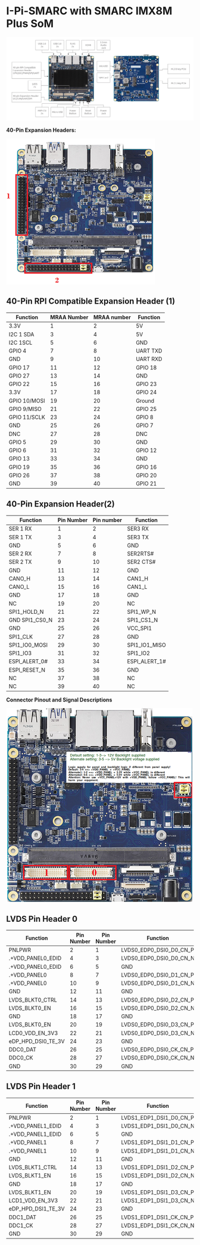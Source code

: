 #  I-Pi-SMARC with SMARC IMX8M Plus SoM

![IMX8M-Plus](UserInterfaces.assets/IMX8M-Plus.jpg)

**40-Pin Expansion Headers:**

![40 pins](UserInterfaces.assets/40-pins.png)

## 40-Pin RPI Compatible Expansion Header (1)

| Function     | MRAA   Number | MRAA  number | Function |
| ------------ | :------------ | ------------ | -------- |
| 3.3V         | 1             | 2            | 5V       |
| I2C 1 SDA    | 3             | 4            | 5V       |
| I2C 1SCL     | 5             | 6            | GND      |
| GPIO 4       | 7             | 8            | UART TXD |
| GND          | 9             | 10           | UART RXD |
| GPIO 17      | 11            | 12           | GPIO 18  |
| GPIO 27      | 13            | 14           | GND      |
| GPIO 22      | 15            | 16           | GPIO 23  |
| 3.3V         | 17            | 18           | GPIO 24  |
| GPIO 10/MOSI | 19            | 20           | Ground   |
| GPIO 9/MISO  | 21            | 22           | GPIO 25  |
| GPIO 11/SCLK | 23            | 24           | GPIO 8   |
| GND          | 25            | 26           | GPIO 7   |
| DNC          | 27            | 28           | DNC      |
| GPIO 5       | 29            | 30           | GND      |
| GPIO 6       | 31            | 32           | GPIO 12  |
| GPIO 13      | 33            | 34           | GND      |
| GPIO 19      | 35            | 36           | GPIO 16  |
| GPIO 26      | 37            | 38           | GPIO 20  |
| GND          | 39            | 40           | GPIO 21  |

## 40-Pin Expansion Header(2)

| Function       | Pin Number | Pin number | Function      |
| -------------- | ---------- | ---------- | ------------- |
| SER 1 RX       | 1          | 2          | SER3 RX       |
| SER 1 TX       | 3          | 4          | SER3 TX       |
| GND            | 5          | 6          | GND           |
| SER 2 RX       | 7          | 8          | SER2RTS#      |
| SER 2 TX       | 9          | 10         | SER2 CTS#     |
| GND            | 11         | 12         | GND           |
| CANO_H         | 13         | 14         | CAN1_H        |
| CANO_L         | 15         | 16         | CAN1_L        |
| GND            | 17         | 18         | GND           |
| NC             | 19         | 20         | NC            |
| SPI1_HOLD_N    | 21         | 22         | SPI1_WP_N     |
| GND SPI1_CS0_N | 23         | 24         | SPI1_CS1_N    |
| GND            | 25         | 26         | VCC_SPI1      |
| SPI1_CLK       | 27         | 28         | GND           |
| SPI1_IO0_MOSI  | 29         | 30         | SPI1_IO1_MISO |
| SPI1_IO3       | 31         | 32         | SPI1_IO2      |
| ESPI_ALERT_0#  | 33         | 34         | ESPI_ALERT_1# |
| ESPI_RESET_N   | 35         | 36         | GND           |
| NC             | 37         | 38         | NC            |
| NC             | 39         | 40         | NC            |



**Connector Pinout and Signal Descriptions**

![LVDS](UserInterfaces.assets/LVDS.png)



## LVDS Pin Header 0

| Function           | Pin Number | Pin Number | Function                |
| ------------------ | ---------- | ---------- | ----------------------- |
| PNLPWR             | 2          | 1          | LVDS0_EDP0_DSI0_D0_CN_P |
| .+VDD_PANEL0_EDID  | 4          | 3          | LVDS0_EDP0_DSI0_D0_CN_N |
| .+VDD_PANEL0_EDID  | 6          | 5          | GND                     |
| .+VDD_PANEL0       | 8          | 7          | LVDS0_EDP0_DSI0_D1_CN_P |
| .+VDD_PANEL0       | 10         | 9          | LVDS0_EDP0_DSI0_D1_CN_N |
| GND                | 12         | 11         | GND                     |
| LVDS_BLKT0_CTRL    | 14         | 13         | LVDS0_EDP0_DSI0_D2_CN_P |
| LVDS_BLKT0_EN      | 16         | 15         | LVDS0_EDP0_DSI0_D2_CN_N |
| GND                | 18         | 17         | GND                     |
| LVDS_BLKT0_EN      | 20         | 19         | LVDS0_EDP0_DSI0_D3_CN_P |
| LCD0_VDD_EN_3V3    | 22         | 21         | LVDS0_EDP0_DSI0_D3_CN_N |
| eDP_HPD_DSI0_TE_3V | 24         | 23         | GND                     |
| DDC0_DAT           | 26         | 25         | LVDS0_EDP0_DSI0_CK_CN_P |
| DDC0_CK            | 28         | 27         | LVDS0_EDP0_DSI0_CK_CN_N |
| GND                | 30         | 29         | GND                     |



## LVDS Pin Header 1

| Function           | Pin Number | Pin Number | Function                |
| ------------------ | ---------- | ---------- | ----------------------- |
| PNLPWR             | 2          | 1          | LVDS1_EDP1_DSI1_D0_CN_P |
| .+VDD_PANEL1_EDID  | 4          | 3          | LVDS1_EDP1_DSI1_D0_CN_N |
| .+VDD_PANEL1_EDID  | 6          | 5          | GND                     |
| .+VDD_PANEL1       | 8          | 7          | LVDS1_EDP1_DSI1_D1_CN_P |
| .+VDD_PANEL1       | 10         | 9          | LVDS1_EDP1_DSI1_D1_CN_N |
| GND                | 12         | 11         | GND                     |
| LVDS_BLKT1_CTRL    | 14         | 13         | LVDS1_EDP1_DSI1_D2_CN_P |
| LVDS_BLKT1_EN      | 16         | 15         | LVDS1_EDP1_DSI1_D2_CN_N |
| GND                | 18         | 17         | GND                     |
| LVDS_BLKT1_EN      | 20         | 19         | LVDS1_EDP1_DSI1_D3_CN_P |
| LCD1_VDD_EN_3V3    | 22         | 21         | LVDS1_EDP1_DSI1_D3_CN_N |
| eDP_HPD_DSI1_TE_3V | 24         | 23         | GND                     |
| DDC1_DAT           | 26         | 25         | LVDS1_EDP1_DSI1_CK_CN_P |
| DDC1_CK            | 28         | 27         | LVDS1_EDP1_DSI1_CK_CN_N |
| GND                | 30         | 29         | GND                     |

